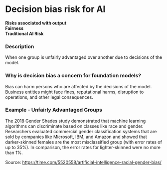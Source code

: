 # Decision bias risk for AI

**Risks associated with output** \
**Fairness** \
**Traditional AI Risk**

### Description

When one group is unfairly advantaged over another due to decisions of the model.

### Why is decision bias a concern for foundation models?

Bias can harm persons who are affected by the decisions of the model. Business entities might face fines, reputational harms, disruption to operations, and other legal consequences.

### Example - Unfairly Advantaged Groups

The 2018 Gender Shades study demonstrated that machine learning algorithms can discriminate based on classes like race and gender. Researchers evaluated commercial gender classification systems that are sold by companies like Microsoft, IBM, and Amazon and showed that darker-skinned females are the most misclassified group (with error rates of up to 35%). In comparison, the error rates for lighter-skinned were no more than 1%.

Source: https://time.com/5520558/artificial-intelligence-racial-gender-bias/